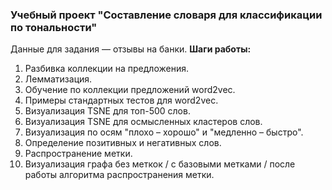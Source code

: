 ### Учебный проект "Составление словаря для классификации по тональности"
Данные для задания — отзывы на банки.
**Шаги работы:**
1. Разбивка коллекции на предложения.
1. Лемматизация.
1. Обучение по коллекции предложений word2vec.
1. Примеры стандартных тестов для word2vec.
1. Визуализация TSNE для топ-500 слов.
1. Визуализация TSNE для осмысленных кластеров слов.
1. Визуализация по осям "плохо – хорошо" и "медленно – быстро".
1. Определение позитивных и негативных слов.
1. Распространение метки.
1. Визуализация графа без меткок / с базовыми метками / после работы алгоритма распространения метки.
